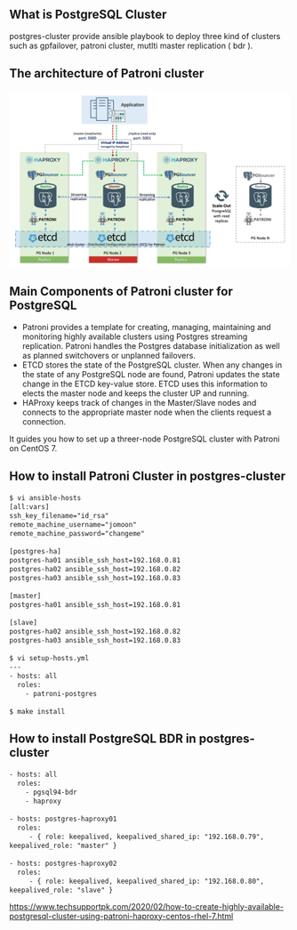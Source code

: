 ## What is PostgreSQL Cluster
postgres-cluster provide ansible playbook to deploy three kind of clusters such as gpfailover, patroni cluster, mutlti master replication ( bdr ).

## The architecture of Patroni cluster
![alt text](https://github.com/rokmc756/postgres-cluster/blob/main/roles/patroni-postgres/images/patroni_cluster_architecture.png)


## Main Components of Patroni cluster for PostgreSQL
- Patroni provides a template for creating, managing, maintaining and monitoring highly available clusters using Postgres streaming replication. Patroni handles the Postgres database initialization as well as planned switchovers or unplanned failovers.
- ETCD stores the state of the PostgreSQL cluster.  When any changes in the state of any PostgreSQL node are found, Patroni updates the state change in the ETCD key-value store. ETCD uses this information to elects the master node and keeps the cluster UP and running.
- HAProxy keeps track of changes in the Master/Slave nodes and connects to the appropriate master node when the clients request a connection.

It guides you how to set up a threer-node PostgreSQL cluster with Patroni on CentOS 7.

## How to install Patroni Cluster in postgres-cluster
~~~
$ vi ansible-hosts
[all:vars]
ssh_key_filename="id_rsa"
remote_machine_username="jomoon"
remote_machine_password="changeme"

[postgres-ha]
postgres-ha01 ansible_ssh_host=192.168.0.81
postgres-ha02 ansible_ssh_host=192.168.0.82
postgres-ha03 ansible_ssh_host=192.168.0.83

[master]
postgres-ha01 ansible_ssh_host=192.168.0.81

[slave]
postgres-ha02 ansible_ssh_host=192.168.0.82
postgres-ha03 ansible_ssh_host=192.168.0.83

$ vi setup-hosts.yml
---
- hosts: all
  roles:
    - patroni-postgres

$ make install
~~~

## How to install PostgreSQL BDR in postgres-cluster
~~~
- hosts: all
  roles:
    - pgsql94-bdr
    - haproxy

- hosts: postgres-haproxy01
  roles:
     - { role: keepalived, keepalived_shared_ip: "192.168.0.79", keepalived_role: "master" }

- hosts: postgres-haproxy02
  roles:
     - { role: keepalived, keepalived_shared_ip: "192.168.0.80", keepalived_role: "slave" }
~~~



https://www.techsupportpk.com/2020/02/how-to-create-highly-available-postgresql-cluster-using-patroni-haproxy-centos-rhel-7.html
